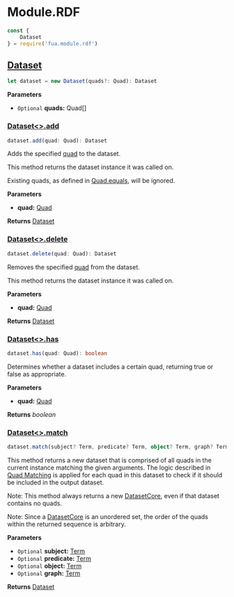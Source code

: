 # Module.RDF

<!-- TODO: write the second half of the Dataset specification -->
<!-- TODO: what about https://rdf.js.org/dataset-spec/#issue-container-generatedID-0 ? -->

```typescript
const {
    Dataset
} = require('fua.module.rdf')
```

## [Dataset](https://rdf.js.org/dataset-spec/)

```typescript
let dataset = new Dataset(quads?: Quad): Dataset
```

__Parameters__

- `Optional` __quads:__ Quad[]

### [Dataset<>.add](https://rdf.js.org/dataset-spec/#dfn-add)

```typescript
dataset.add(quad: Quad): Dataset
```

Adds the specified [quad](https://rdf.js.org/data-model-spec/#quad-interface) to the dataset.

This method returns the dataset instance it was called on.

Existing quads, as defined in [Quad.equals](https://rdf.js.org/data-model-spec/#dfn-equals), will be ignored.

__Parameters__

- __quad:__ [Quad](https://rdf.js.org/data-model-spec/#quad-interface)

__Returns__ [Dataset](https://rdf.js.org/dataset-spec/#dfn-dataset)

### [Dataset<>.delete](https://rdf.js.org/dataset-spec/#dfn-delete)

```typescript
dataset.delete(quad: Quad): Dataset
```

Removes the specified [quad](https://rdf.js.org/data-model-spec/#quad-interface) from the dataset.

This method returns the dataset instance it was called on.

__Parameters__

- __quad:__ [Quad](https://rdf.js.org/data-model-spec/#quad-interface)

__Returns__ [Dataset](https://rdf.js.org/dataset-spec/#dfn-dataset)

### [Dataset<>.has](https://rdf.js.org/dataset-spec/#dfn-has)

```typescript
dataset.has(quad: Quad): boolean
```

Determines whether a dataset includes a certain quad, returning true or false as appropriate.

__Parameters__

- __quad:__ [Quad](https://rdf.js.org/data-model-spec/#quad-interface)

__Returns__ _boolean_

### [Dataset<>.match](https://rdf.js.org/dataset-spec/#dfn-match)

```typescript
dataset.match(subject? Term, predicate? Term, object? Term, graph? Term): Dataset
```

This method returns a new dataset that is comprised of all quads in the current instance matching the given arguments. The logic described in [Quad Matching](https://rdf.js.org/dataset-spec/#quad-matching) is applied for each quad in this dataset to check if it should be included in the output dataset.

Note: This method always returns a new [DatasetCore](https://rdf.js.org/dataset-spec/#dfn-datasetcore), even if that dataset contains no quads.

Note: Since a [DatasetCore](https://rdf.js.org/dataset-spec/#dfn-datasetcore) is an unordered set, the order of the quads within the returned sequence is arbitrary.

__Parameters__

- `Optional` __subject:__ [Term](https://rdf.js.org/data-model-spec/#term-interface)
- `Optional` __predicate:__ [Term](https://rdf.js.org/data-model-spec/#term-interface)
- `Optional` __object:__ [Term](https://rdf.js.org/data-model-spec/#term-interface)
- `Optional` __graph:__ [Term](https://rdf.js.org/data-model-spec/#term-interface)

__Returns__ [Dataset](https://rdf.js.org/dataset-spec/#dfn-dataset)